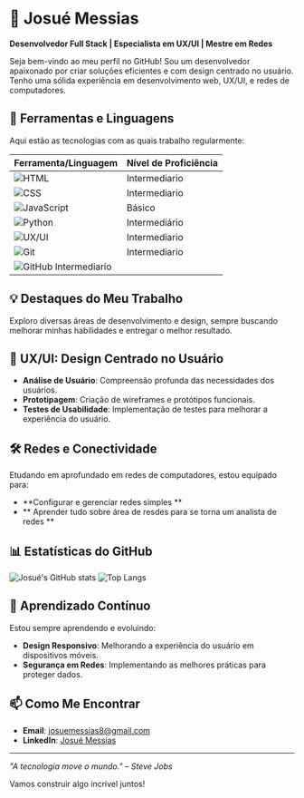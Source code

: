 # 🌟 Josué Messias

**Desenvolvedor Full Stack | Especialista em UX/UI | Mestre em Redes**

Seja bem-vindo ao meu perfil no GitHub! Sou um desenvolvedor apaixonado por criar soluções eficientes e com design centrado no usuário. Tenho uma sólida experiência em desenvolvimento web, UX/UI, e redes de computadores.

## 🚀 Ferramentas e Linguagens

Aqui estão as tecnologias com as quais trabalho regularmente:

| Ferramenta/Linguagem | Nível de Proficiência |
|----------------------|----------------------|
| ![HTML](https://img.shields.io/badge/HTML-007BFF?style=for-the-badge&logo=html5&logoColor=white) | Intermediario |
| ![CSS](https://img.shields.io/badge/CSS-0D6EFD?style=for-the-badge&logo=css3&logoColor=white) |Intermediario |
| ![JavaScript](https://img.shields.io/badge/JavaScript-6610F2?style=for-the-badge&logo=javascript&logoColor=white) | Básico |
| ![Python](https://img.shields.io/badge/Python-495057?style=for-the-badge&logo=python&logoColor=white) | Intermediário |
| ![UX/UI](https://img.shields.io/badge/UX/UI-198754?style=for-the-badge&logo=adobe&logoColor=white) | Intermediario |
| ![Git](https://img.shields.io/badge/Git-6F42C1?style=for-the-badge&logo=git&logoColor=white) | Intermediario |
| ![GitHub](https://img.shields.io/badge/GitHub-343A40?style=for-the-badge&logo=github&logoColor=white) Intermediario |

## 💡 Destaques do Meu Trabalho

Exploro diversas áreas de desenvolvimento e design, sempre buscando melhorar minhas habilidades e entregar o melhor resultado.

## 🎨 UX/UI: Design Centrado no Usuário

- **Análise de Usuário**: Compreensão profunda das necessidades dos usuários.
- **Prototipagem**: Criação de wireframes e protótipos funcionais.
- **Testes de Usabilidade**: Implementação de testes para melhorar a experiência do usuário.

## 🛠️ Redes e Conectividade

Etudando em aprofundado em redes de computadores, estou equipado para:

- **Configurar e gerenciar redes simples **
- ** Aprender tudo sobre área de resdes para se torna um analista de redes **

## 📊 Estatísticas do GitHub

![Josué's GitHub stats](https://github-readme-stats.vercel.app/api?username=josuemessias&show_icons=true&theme=blue-green)
![Top Langs](https://github-readme-stats.vercel.app/api/top-langs/?username=josuemessias&layout=compact&theme=blue-green)

## 🌱 Aprendizado Contínuo

Estou sempre aprendendo e evoluindo:

- **Design Responsivo**: Melhorando a experiência do usuário em dispositivos móveis.
- **Segurança em Redes**: Implementando as melhores práticas para proteger dados.

## 📫 Como Me Encontrar

- **Email**: [josuemessias8@gmail.com](mailto:josuemessias8@gmail.com)
- **LinkedIn**: [Josué Messias](https://www.linkedin.com/in/josu%C3%A9-messias-9666a717b/)

---

_"A tecnologia move o mundo." – Steve Jobs_

Vamos construir algo incrível juntos!
